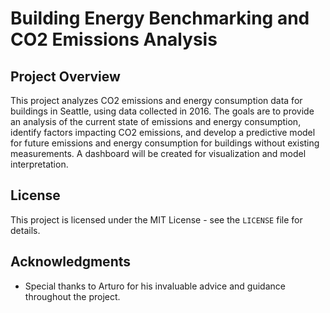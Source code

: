 # Building Energy Benchmarking and CO2 Emissions Analysis

## Project Overview

This project analyzes CO2 emissions and energy consumption data for buildings in Seattle, using data collected in 2016. The goals are to provide an analysis of the current state of emissions and energy consumption, identify factors impacting CO2 emissions, and develop a predictive model for future emissions and energy consumption for buildings without existing measurements. A dashboard will be created for visualization and model interpretation.

## License

This project is licensed under the MIT License - see the `LICENSE` file for details.

## Acknowledgments

- Special thanks to Arturo for his invaluable advice and guidance throughout the project.